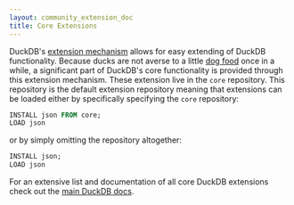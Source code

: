 ```yaml
---
layout: community_extension_doc
title: Core Extensions
---
```


DuckDB's [extension mechanism](https://duckdb.org/docs/extensions/overview) allows for easy extending of DuckDB functionality. Because ducks are not averse to a little [dog food](https://en.wikipedia.org/wiki/Eating_your_own_dog_food) once in a while, a significant part of DuckDB's core functionality is provided through this extension mechanism. These extension live in the `core` repository. This  repository is the default extension repository meaning that extensions can be loaded either by specifically specifying the `core` repository:

```sql
INSTALL json FROM core;
LOAD json
```

or by simply omitting the repository altogether:

```sql
INSTALL json;
LOAD json
```

For an extensive list and documentation of all core DuckDB extensions check out the [main DuckDB docs](https://duckdb.org/docs/extensions/core_extensions.html).
